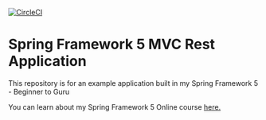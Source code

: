  [![CircleCI](https://circleci.com/gh/springframeworkguru/spring5-mvc-rest.svg?style=svg)](https://circleci.com/gh/springframeworkguru/spring5-mvc-rest)
# Spring Framework 5 MVC Rest Application

This repository is for an example application built in my Spring Framework 5 - Beginner to Guru

You can learn about my Spring Framework 5 Online course [here.](http://courses.springframework.guru/p/spring-framework-5-begginer-to-guru/?product_id=363173)
